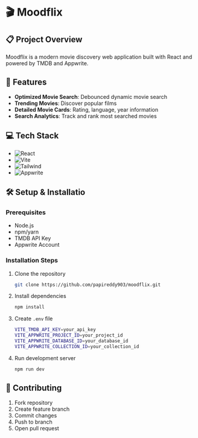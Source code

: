 
# 🎬 Moodflix
## 📋 Project Overview
Moodflix is a modern movie discovery web application built with React and powered by TMDB and Appwrite.

## 🚀 Features
- **Optimized Movie Search**: Debounced dynamic movie search
- **Trending Movies**: Discover popular films
- **Detailed Movie Cards**: Rating, language, year information
- **Search Analytics**: Track and rank most searched movies

## 💻 Tech Stack

- ![React](https://img.shields.io/badge/React-18-blue)
- ![Vite](https://img.shields.io/badge/Vite-Latest-yellow)
- ![Tailwind](https://img.shields.io/badge/Tailwind-CSS-blueviolet)
- ![Appwrite](https://img.shields.io/badge/Appwrite-Backend-red)

## 🛠 Setup & Installatio
### Prerequisites
- Node.js
- npm/yarn
- TMDB API Key
- Appwrite Account

### Installation Steps

1. Clone the repository
   ```bash
   git clone https://github.com/papireddy903/moodflix.git
   ```

2. Install dependencies
   ```bash
   npm install
   ```

3. Create `.env` file
   ```bash
   VITE_TMDB_API_KEY=your_api_key
   VITE_APPWRITE_PROJECT_ID=your_project_id
   VITE_APPWRITE_DATABASE_ID=your_database_id
   VITE_APPWRITE_COLLECTION_ID=your_collection_id
   ```

4. Run development server
   ```bash
   npm run dev
   ```

## 🤝 Contributing
1. Fork repository
2. Create feature branch
3. Commit changes
4. Push to branch
5. Open pull request



